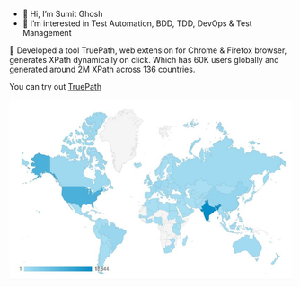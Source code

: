 - 👋 Hi, I’m Sumit Ghosh
- 👀 I’m interested in Test Automation, BDD, TDD, DevOps & Test Management

:rocket: Developed a tool TruePath, web extension for Chrome & Firefox browser, generates XPath dynamically on click. 
Which has 60K users globally and generated around 2M XPath across 136 countries. 

You can try out [TruePath](https://chrome.google.com/webstore/detail/truepath/mgjhkhhbkkldiihlajcnlfchfcmhipmn?hl=en)

![image](https://github.com/gsumit1/gsumit1/blob/main/world.JPG)


<!---
gsumit1/gsumit1 is a ✨ special ✨ repository because its `README.md` (this file) appears on your GitHub profile.
You can click the Preview link to take a look at your changes.
--->
